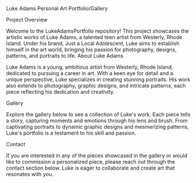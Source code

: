 Luke Adams Personal Art Portfolio/Gallery

Project Overview

Welcome to the LukeAdamsPortfolio repository! This project showcases the artistic works of Luke Adams, a talented teen
artist from Westerly, Rhode Island. Under his brand, Just a Local Adolescent, Luke aims to establish himself in the art
world, bringing his passion for photography, designs, patterns, and portraits to life.
About Luke Adams

Luke Adams is a young, ambitious artist from Westerly, Rhode Island, dedicated to pursuing a career in art. With a keen eye for detail and a unique
perspective, Luke specializes in creating stunning portraits. His work also extends to photography, graphic designs, and
intricate patterns, each piece reflecting his dedication and creativity.

Gallery

Explore the gallery below to see a collection of Luke's work. Each piece tells a story, capturing moments and emotions
through his lens and brush. From captivating portraits to dynamic graphic designs and mesmerizing patterns, Luke's
portfolio is a testament to his skill and passion.

Contact

If you are interested in any of the pieces showcased in the gallery or would like to commission a personalized piece,
please reach out through the contact section below. Luke is eager to collaborate and create art that resonates with you.

